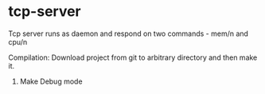﻿# tcp-server
Tcp server runs as daemon and respond on two commands - mem/n and cpu/n

Compilation:
Download project from git to arbitrary directory and then make it.

1) Make Debug mode
